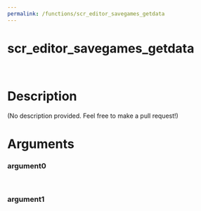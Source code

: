 ```yaml
---
permalink: /functions/scr_editor_savegames_getdata
---
```

# scr_editor_savegames_getdata  
&nbsp;  
# Description  
(No description provided. Feel free to make a pull request!) 
&nbsp;  
# Arguments
### argument0

&nbsp;    
### argument1

&nbsp;    



